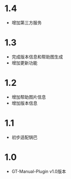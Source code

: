 # 1.4
* 增加第三方服务

# 1.3
* 完成版本信息和帮助图生成
* 增加更新功能

# 1.2
* 增加帮助图片信息
* 增加版本信息

# 1.1
* 初步适配锅巴

# 1.0
* GT-Manual-Plugin v1.0版本
